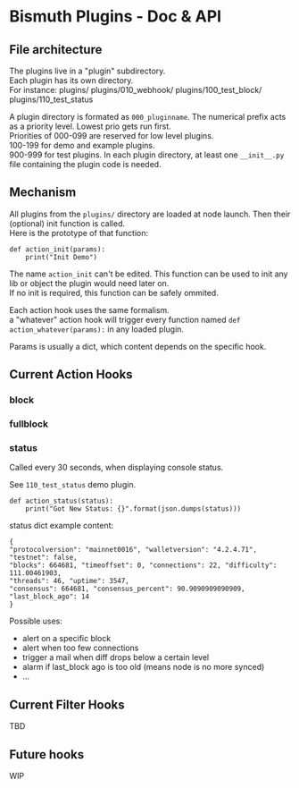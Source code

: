 # Bismuth Plugins - Doc & API

## File architecture

The plugins live in a "plugin" subdirectory.  
Each plugin has its own directory.  
For instance:
plugins/
plugins/010_webhook/
plugins/100_test_block/
plugins/110_test_status

A plugin directory is formated as `000_pluginname`. The numerical prefix acts as a priority level. Lowest prio gets run first.  
Priorities of 000-099 are reserved for low level plugins.  
100-199 for demo and example plugins.  
900-999 for test plugins.
In each plugin directory, at least one `__init__.py` file containing the plugin code is needed.

## Mechanism

All plugins from the `plugins/` directory are loaded at node launch. Then their (optional) init function is called.  
Here is the prototype of that function:

```
def action_init(params):
    print("Init Demo")
```

The name `action_init` can't be edited. This function can be used to init any lib or object the plugin would need later on.  
If no init is required, this function can be safely ommited.

Each action hook uses the same formalism.  
a "whatever" action hook will trigger every function named `def action_whatever(params):` in any loaded plugin.

Params is usually a dict, which content depends on the specific hook.

## Current Action Hooks

### block

### fullblock

### status
Called every 30 seconds, when displaying console status.

See `110_test_status` demo plugin.

```
def action_status(status):
    print("Got New Status: {}".format(json.dumps(status)))
```

status dict example content:
```
{
"protocolversion": "mainnet0016", "walletversion": "4.2.4.71", "testnet": false, 
"blocks": 664681, "timeoffset": 0, "connections": 22, "difficulty": 111.00461903, 
"threads": 46, "uptime": 3547,
"consensus": 664681, "consensus_percent": 90.9090909090909, 
"last_block_ago": 14
}
```

Possible uses:
* alert on a specific block
* alert when too few connections
* trigger a mail when diff drops below a certain level
* alarm if last_block ago is too old (means node is no more synced)
* ...

## Current Filter Hooks

TBD

## Future hooks

WIP

